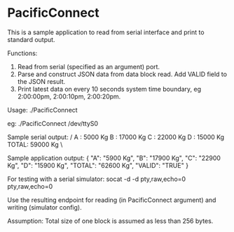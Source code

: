 # PacificConnect
This is a sample application to read from serial interface and print to standard output.

Functions:
1. Read from serial (specified as an argument) port.
2. Parse and construct JSON data from data block read. Add VALID field to the JSON result.
3. Print latest data on every 10 seconds system time boundary, eg 2:00:00pm, 2:00:10pm, 2:00:20pm.

Usage:
./PacificConnect <endpoint>

eg:
./PacificConnect /dev/ttyS0

Sample serial output:
/
A    :   5000 Kg
B    :  17000 Kg
C    :  22000 Kg
D    :  15000 Kg
TOTAL:  59000 Kg
\

Sample application output:
{
    "A": "5900 Kg",
    "B": "17900 Kg",
    "C": "22900 Kg",
    "D": "15900 Kg",
    "TOTAL": "62600 Kg",
    "VALID": "TRUE"
}

For testing with a serial simulator:
socat -d -d pty,raw,echo=0 pty,raw,echo=0

Use the resulting endpoint for reading (in PacificConnect argument) and writing (simulator config).

Assumption:
Total size of one block is assumed as less than 256 bytes.


